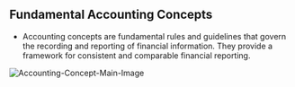 ## Fundamental Accounting Concepts
 * Accounting concepts are fundamental rules and guidelines that govern the recording and reporting of financial information. They provide a framework for consistent and comparable financial reporting.
   
![Accounting-Concept-Main-Image](https://github.com/user-attachments/assets/3af927cf-f5a6-4457-b9e1-2cf40e9c9b95)
